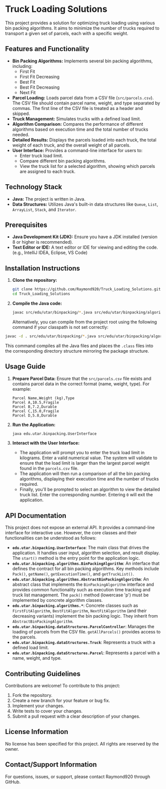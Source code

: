 # Truck Loading Solutions

This project provides a solution for optimizing truck loading using various bin packing algorithms. It aims to minimize the number of trucks required to transport a given set of parcels, each with a specific weight.

## Features and Functionality

*   **Bin Packing Algorithms:** Implements several bin packing algorithms, including:
    *   First Fit
    *   First Fit Decreasing
    *   Best Fit
    *   Best Fit Decreasing
    *   Next Fit
*   **Parcel Loading:** Loads parcel data from a CSV file (`src/parcels.csv`).  The CSV file should contain parcel name, weight, and type separated by commas. The first line of the CSV file is treated as a header and skipped.
*   **Truck Management:** Simulates trucks with a defined load limit.
*   **Algorithm Comparison:**  Compares the performance of different algorithms based on execution time and the total number of trucks needed.
*   **Detailed Results:** Displays the parcels loaded into each truck, the total weight of each truck, and the overall weight of all parcels.
*   **User Interface:** Provides a command-line interface for users to:
    *   Enter truck load limit.
    *   Compare different bin packing algorithms.
    *   View the truck list for a selected algorithm, showing which parcels are assigned to each truck.

## Technology Stack

*   **Java:**  The project is written in Java.
*   **Data Structures:** Utilizes Java's built-in data structures like `Queue`, `List`, `ArrayList`, `Stack`, and `Iterator`.

## Prerequisites

*   **Java Development Kit (JDK):** Ensure you have a JDK installed (version 8 or higher is recommended).
*   **Text Editor or IDE:** A text editor or IDE for viewing and editing the code. (e.g., IntelliJ IDEA, Eclipse, VS Code)

## Installation Instructions

1.  **Clone the repository:**

    ```bash
    git clone https://github.com/Raymond920/Truck_Loading_Solutions.git
    cd Truck_Loading_Solutions
    ```

2.  **Compile the Java code:**

    ```bash
    javac src/edu/utar/binpacking/*.java src/edu/utar/binpacking/algorithms/*.java src/edu/utar/binpacking/dataStructures/*.java src/edu/utar/binpacking/UserInterface.java
    ```
    Alternatively, you can compile from the project root using the following command if your classpath is not set correctly:
   ```bash
   javac -d . src/edu/utar/binpacking/*.java src/edu/utar/binpacking/algorithms/*.java src/edu/utar/binpacking/dataStructures/*.java src/edu/utar/binpacking/UserInterface.java
   ```
   This command compiles all the Java files and places the `.class` files into the corresponding directory structure mirroring the package structure.

## Usage Guide

1.  **Prepare Parcel Data:** Ensure that the `src/parcels.csv` file exists and contains parcel data in the correct format (name, weight, type). For example:

    ```csv
    Parcel Name,Weight (kg),Type
    Parcel A,10.5,Fragile
    Parcel B,7.2,Durable
    Parcel C,15.0,Fragile
    Parcel D,5.8,Durable
    ```

2.  **Run the Application:**

    ```bash
    java edu.utar.binpacking.UserInterface
    ```

3.  **Interact with the User Interface:**

    *   The application will prompt you to enter the truck load limit in kilograms.  Enter a valid numerical value.  The system will validate to ensure that the load limit is larger than the largest parcel weight found in the `parcels.csv` file.
    *   The application will then run a comparison of all the bin packing algorithms, displaying their execution time and the number of trucks required.
    *   Finally, you'll be prompted to select an algorithm to view the detailed truck list.  Enter the corresponding number.  Entering `0` will exit the application.

## API Documentation

This project does not expose an external API.  It provides a command-line interface for interactive use. However, the core classes and their functionalities can be understood as follows:

*   **`edu.utar.binpacking.UserInterface`**:  The main class that drives the application. It handles user input, algorithm selection, and result display.  The `start()` method is the entry point for the application logic.
*   **`edu.utar.binpacking.algorithms.BinPackingAlgorithm`**:  An interface that defines the contract for all bin packing algorithms.  Key methods include `Pack()`, `getName()`, `getExecutionTime()`, and `getTruckList()`.
*   **`edu.utar.binpacking.algorithms.AbstractBinPackingAlgorithm`**: An abstract class that implements the `BinPackingAlgorithm` interface and provides common functionality such as execution time tracking and truck list management.  The `pack()` method (lowercase 'p') must be implemented by concrete algorithm classes.
*   **`edu.utar.binpacking.algorithms.*`**: Concrete classes such as `FirstFitAlgorithm`, `BestFitAlgorithm`, `NextFitAlgorithm` (and their decreasing variants) implement the bin packing logic.  They inherit from `AbstractBinPackingAlgorithm`.
*   **`edu.utar.binpacking.dataStructures.ParcelController`**: Manages the loading of parcels from the CSV file. `getAllParcels()` provides access to the parcels.
*   **`edu.utar.binpacking.dataStructures.Truck`**: Represents a truck with a defined load limit.
*   **`edu.utar.binpacking.dataStructures.Parcel`**: Represents a parcel with a name, weight, and type.

## Contributing Guidelines

Contributions are welcome! To contribute to this project:

1.  Fork the repository.
2.  Create a new branch for your feature or bug fix.
3.  Implement your changes.
4.  Write tests to cover your changes.
5.  Submit a pull request with a clear description of your changes.

## License Information

No license has been specified for this project. All rights are reserved by the owner.

## Contact/Support Information

For questions, issues, or support, please contact Raymond920 through GitHub.